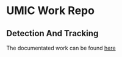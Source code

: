 # UMIC Work Repo

## Detection And Tracking 
The documentated work can be found [here](https://proximal-birth-690.notion.site/Det-Tracc-a20393bb9cef46a784c0b36a4fdc139e)
